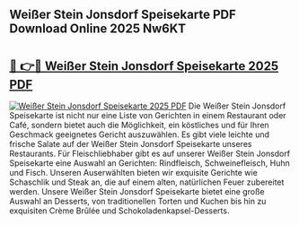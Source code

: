 ## Weißer Stein Jonsdorf Speisekarte PDF Download Online 2025 Nw6KT

# <h2><a href="http://gc9ab8.nevu.top/?p=Wei%c3%9fer+Stein+Jonsdorf+Speisekarte">🔗 👉🔴 Weißer Stein Jonsdorf Speisekarte 2025 PDF</a></h2>

[![Weißer Stein Jonsdorf Speisekarte 2025 PDF](https://i.imgur.com/dBaPXMq.png)](http://gc9ab8.nevu.top/?p=Wei%c3%9fer+Stein+Jonsdorf+Speisekarte)
Die Weißer Stein Jonsdorf Speisekarte ist nicht nur eine Liste von Gerichten in einem Restaurant oder Café, sondern bietet auch die Möglichkeit, ein köstliches und für Ihren Geschmack geeignetes Gericht auszuwählen. Es gibt viele leichte und frische Salate auf der Weißer Stein Jonsdorf Speisekarte unseres Restaurants. Für Fleischliebhaber gibt es auf unserer Weißer Stein Jonsdorf Speisekarte eine Auswahl an Gerichten: Rindfleisch, Schweinefleisch, Huhn und Fisch. Unseren Auserwählten bieten wir exquisite Gerichte wie Schaschlik und Steak an, die auf einem alten, natürlichen Feuer zubereitet werden. Unsere Weißer Stein Jonsdorf Speisekarte bietet eine große Auswahl an Desserts, von traditionellen Torten und Kuchen bis hin zu exquisiten Crème Brûlée und Schokoladenkapsel-Desserts.
